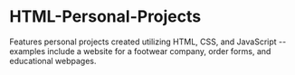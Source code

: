# HTML-Personal-Projects
Features personal projects created utilizing HTML, CSS, and JavaScript -- examples include a website for a footwear company, order forms, and educational webpages.
